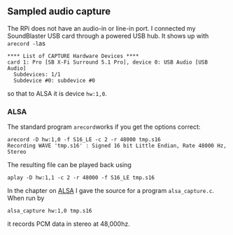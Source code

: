 
##  Sampled audio capture 


The RPi does not have an audio-in or line-in port.
I connected my SoundBlaster USB card through a powered USB hub.
It shows up with `arecord -l`as

```
**** List of CAPTURE Hardware Devices ****
card 1: Pro [SB X-Fi Surround 5.1 Pro], device 0: USB Audio [USB Audio]
  Subdevices: 1/1
  Subdevice #0: subdevice #0
```


so that to ALSA it is device `hw:1,0`.

###  ALSA 


The standard program `arecord`works if you get the options
correct:

```
arecord -D hw:1,0 -f S16_LE -c 2 -r 48000 tmp.s16
Recording WAVE 'tmp.s16' : Signed 16 bit Little Endian, Rate 48000 Hz, Stereo
```


The resulting file can be played back using

```
aplay -D hw:1,1 -c 2 -r 48000 -f S16_LE tmp.s16
```





In the chapter on [ALSA](../Sampled/Alsa) I gave the source for a program `alsa_capture.c`.
When run by

```
alsa_capture hw:1,0 tmp.s16
```


it records PCM data in stereo at 48,000hz.
